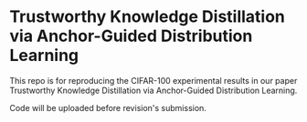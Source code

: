 # Trustworthy Knowledge Distillation via Anchor-Guided Distribution Learning

This repo is for reproducing the CIFAR-100 experimental results in our paper Trustworthy Knowledge Distillation via Anchor-Guided Distribution Learning.

Code will be uploaded before revision's submission.
